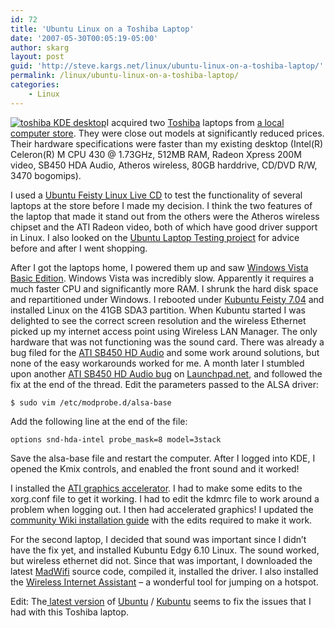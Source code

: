```yaml
---
id: 72
title: 'Ubuntu Linux on a Toshiba Laptop'
date: '2007-05-30T00:05:19-05:00'
author: skarg
layout: post
guid: 'http://steve.kargs.net/linux/ubuntu-linux-on-a-toshiba-laptop/'
permalink: /linux/ubuntu-linux-on-a-toshiba-laptop/
categories:
    - Linux
---
```


[![toshiba KDE desktop](http://steve.kargs.net/wp-content/uploads/2007/toshiba_kde_desktop.thumb.jpg "toshiba KDE desktop")](http://steve.kargs.net/wp-content/uploads/2007/toshiba_kde_desktop.png)I acquired two [Toshiba](http://toshiba.com/) laptops from [a local computer store](http://circuitcity.com/). They were close out models at significantly reduced prices. Their hardware specifications were faster than my existing desktop (Intel(R) Celeron(R) M CPU 430 @ 1.73GHz, 512MB RAM, Radeon Xpress 200M video, SB450 HDA Audio, Atheros wireless, 80GB harddrive, CD/DVD R/W, 3470 bogomips).

I used a [Ubuntu Feisty Linux Live CD](http://www.ubuntu.com/getubuntu/download) to test the functionality of several laptops at the store before I made my decision. I think the two features of the laptop that made it stand out from the others were the Atheros wireless chipset and the ATI Radeon video, both of which have good driver support in Linux. I also looked on the [Ubuntu Laptop Testing project](https://wiki.ubuntu.com/LaptopTestingTeam) for advice before and after I went shopping.

After I got the laptops home, I powered them up and saw [Windows Vista Basic Edition](http://www.windowsvista.com/). Windows Vista was incredibly slow. Apparently it requires a much faster CPU and significantly more RAM. I shrunk the hard disk space and repartitioned under Windows. I rebooted under [Kubuntu Feisty 7.04](http://kubuntu.org/) and installed Linux on the 41GB SDA3 partition. When Kubuntu started I was delighted to see the correct screen resolution and the wireless Ethernet picked up my internet access point using Wireless LAN Manager. The only hardware that was not functioning was the sound card. There was already a bug filed for the [ATI SB450 HD Audio](https://bugs.launchpad.net/ubuntu/+source/alsa-driver/+bug/88570) and some work around solutions, but none of the easy workarounds worked for me. A month later I stumbled upon another [ATI SB450 HD Audio bug](https://bugs.launchpad.net/ubuntu/+source/linux-source-2.6.20/+bug/103379) on [Launchpad.net](http://launchpad.net/), and followed the fix at the end of the thread. Edit the parameters passed to the ALSA driver:

`$ sudo vim /etc/modprobe.d/alsa-base`

Add the following line at the end of the file:

`options snd-hda-intel probe_mask=8 model=3stack`

Save the alsa-base file and restart the computer. After I logged into KDE, I opened the Kmix controls, and enabled the front sound and it worked!

I installed the [ATI graphics accelerator](http://wiki.cchtml.com/). I had to make some edits to the xorg.conf file to get it working. I had to edit the kdmrc file to work around a problem when logging out. I then had accelerated graphics! I updated the [community Wiki installation guide](http://wiki.cchtml.com/index.php/Ubuntu_Feisty_Installation_Guide) with the edits required to make it work.

For the second laptop, I decided that sound was important since I didn’t have the fix yet, and installed Kubuntu Edgy 6.10 Linux. The sound worked, but wireless ethernet did not. Since that was important, I downloaded the latest [MadWifi](http://madwifi.org/) source code, compiled it, installed the driver. I also installed the [Wireless Internet Assistant](http://wlassistant.sourceforge.net/) – a wonderful tool for jumping on a hotspot.

Edit: The[ latest version](http://steve.kargs.net/linux/configuring-kubuntu-804-linux-for-dell-latitude-d820-notebook/) of [Ubuntu](http://ubuntu.com/) / [Kubuntu](http://kubuntu.org/) seems to fix the issues that I had with this Toshiba laptop.